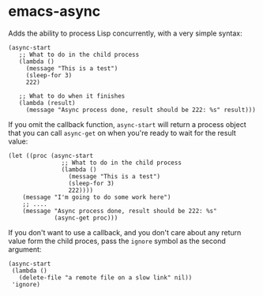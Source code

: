 # emacs-async

Adds the ability to process Lisp concurrently, with a very simple syntax:

    (async-start
       ;; What to do in the child process
       (lambda ()
         (message "This is a test")
         (sleep-for 3)
         222)

       ;; What to do when it finishes
       (lambda (result)
         (message "Async process done, result should be 222: %s" result)))

If you omit the callback function, `async-start` will return a process object
that you can call `async-get` on when you're ready to wait for the result
value:

    (let ((proc (async-start
                   ;; What to do in the child process
                   (lambda ()
                     (message "This is a test")
                     (sleep-for 3)
                     222))))
        (message "I'm going to do some work here")
        ;; ....
        (message "Async process done, result should be 222: %s"
                 (async-get proc)))

If you don't want to use a callback, and you don't care about any return value
form the child proces, pass the `ignore` symbol as the second argument:

    (async-start
     (lambda ()
       (delete-file "a remote file on a slow link" nil))
     'ignore)
